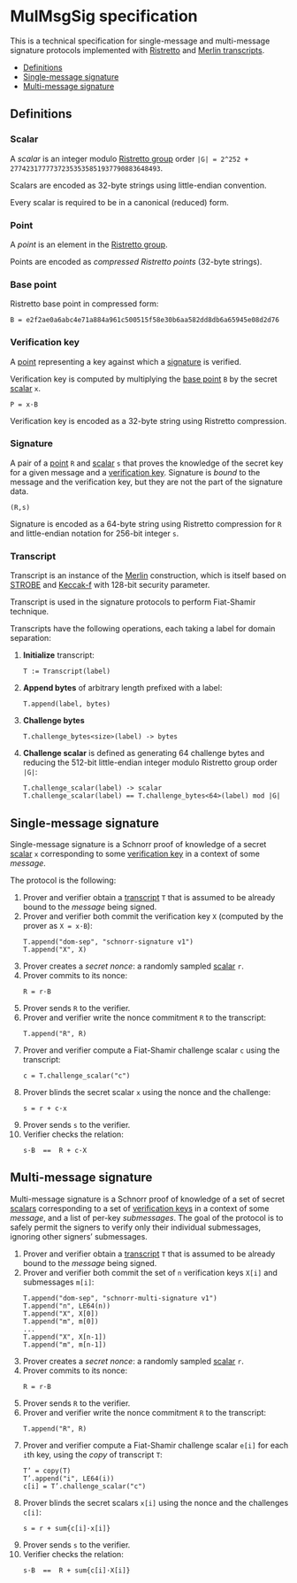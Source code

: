 # MulMsgSig specification

This is a technical specification for single-message and multi-message signature protocols
implemented with [Ristretto](https://ristretto.group) and [Merlin transcripts](https://merlin.cool).

* [Definitions](#definitions)
* [Single-message signature](#single-message-signature)
* [Multi-message signature](#multi-message-signature)


## Definitions

### Scalar

A _scalar_ is an integer modulo [Ristretto group](https://ristretto.group) order 
`|G| = 2^252 + 27742317777372353535851937790883648493`.

Scalars are encoded as 32-byte strings using little-endian convention.

Every scalar is required to be in a canonical (reduced) form.

### Point

A _point_ is an element in the [Ristretto group](https://ristretto.group).

Points are encoded as _compressed Ristretto points_ (32-byte strings).


### Base point

Ristretto base point in compressed form:

```
B = e2f2ae0a6abc4e71a884a961c500515f58e30b6aa582dd8db6a65945e08d2d76
```

### Verification key

A [point](#point) representing a key against which a [signature](#signature) is verified.

Verification key is computed by multiplying the [base point](#base-point) `B` by the secret [scalar](#scalar) `x`.

```
P = x·B
```

Verification key is encoded as a 32-byte string using Ristretto compression.


### Signature

A pair of a [point](#point) `R` and [scalar](#scalar) `s` that proves the knowledge of the secret key for a given message and a [verification key](#verification-key). Signature is _bound_ to the message and the verification key, but they are not the part of the signature data.

```
(R,s)
```

Signature is encoded as a 64-byte string using Ristretto compression for `R` and little-endian notation for 256-bit integer `s`.


### Transcript

Transcript is an instance of the [Merlin](https://merlin.cool) construction,
which is itself based on [STROBE](https://strobe.sourceforge.io/) and [Keccak-f](https://keccak.team/keccak.html)
with 128-bit security parameter.

Transcript is used in the signature protocols to perform Fiat-Shamir technique.

Transcripts have the following operations, each taking a label for domain separation:

1. **Initialize** transcript:
    ```
    T := Transcript(label)
    ```
2. **Append bytes** of arbitrary length prefixed with a label:
    ```
    T.append(label, bytes)
    ```
3. **Challenge bytes**
    ```    
    T.challenge_bytes<size>(label) -> bytes
    ```
4. **Challenge scalar** is defined as generating 64 challenge bytes and reducing the 512-bit little-endian integer modulo Ristretto group order `|G|`:
    ```    
    T.challenge_scalar(label) -> scalar
    T.challenge_scalar(label) == T.challenge_bytes<64>(label) mod |G|
    ```


## Single-message signature

Single-message signature is a Schnorr proof of knowledge of a secret [scalar](#scalar) `x`
corresponding to some [verification key](#verification-key) in a context of some _message_.

The protocol is the following:

1. Prover and verifier obtain a [transcript](#transcript) `T` that is assumed to be already bound to the _message_ being signed.
2. Prover and verifier both commit the verification key `X` (computed by the prover as `X = x·B`):
    ```
    T.append("dom-sep", "schnorr-signature v1")
    T.append("X", X)
    ```
3. Prover creates a _secret nonce_: a randomly sampled [scalar](#scalar) `r`.
4. Prover commits to its nonce:
    ```
    R = r·B
    ```
5. Prover sends `R` to the verifier.
6. Prover and verifier write the nonce commitment `R` to the transcript:
    ```
    T.append("R", R)
    ```
7. Prover and verifier compute a Fiat-Shamir challenge scalar `c` using the transcript:
    ```
    c = T.challenge_scalar("c")
    ```
8. Prover blinds the secret scalar `x` using the nonce and the challenge:
    ```
    s = r + c·x
    ```
9. Prover sends `s` to the verifier.
10. Verifier checks the relation:
    ```
    s·B  ==  R + c·X
    ```


## Multi-message signature

Multi-message signature is a Schnorr proof of knowledge of a set of secret [scalars](#scalar)
corresponding to a set of [verification keys](#verification-key) in a context of some _message_,
and a list of per-key _submessages_. The goal of the protocol is to safely permit the signers to verify
only their individual submessages, ignoring other signers’ submessages.

1. Prover and verifier obtain a [transcript](#transcript) `T` that is assumed to be already bound to the _message_ being signed.
2. Prover and verifier both commit the set of `n` verification keys `X[i]` and submessages `m[i]`:
    ```
    T.append("dom-sep", "schnorr-multi-signature v1")
    T.append("n", LE64(n))
    T.append("X", X[0])
    T.append("m", m[0])
    ...
    T.append("X", X[n-1])
    T.append("m", m[n-1])
    ```
3. Prover creates a _secret nonce_: a randomly sampled [scalar](#scalar) `r`.
4. Prover commits to its nonce:
    ```
    R = r·B
    ```
5. Prover sends `R` to the verifier.
6. Prover and verifier write the nonce commitment `R` to the transcript:
    ```
    T.append("R", R)
    ```
7. Prover and verifier compute a Fiat-Shamir challenge scalar `e[i]` for each `i`th key, using the _copy_ of transcript `T`:
    ```
    T’ = copy(T)
    T’.append("i", LE64(i))
    c[i] = T’.challenge_scalar("c")
    ```
8. Prover blinds the secret scalars `x[i]` using the nonce and the challenges `c[i]`:
    ```
    s = r + sum{c[i]·x[i]}
    ```
9. Prover sends `s` to the verifier.
10. Verifier checks the relation:
    ```
    s·B  ==  R + sum{c[i]·X[i]}
    ```
